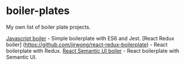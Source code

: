 # boiler-plates

My own list of boiler plate projects.

[Javascript boiler](https://github.com/jirwong/js-boiler) - Simple boilerplate with ES6 and Jest.
[React Redux boiler] (https://github.com/jirwong/react-redux-boilerplate) - React boilerplate with Redux.
[React Semantic UI boiler](https://github.com/jirwong/semantic-react-boiler) - React boilerplate with Semantic UI.

